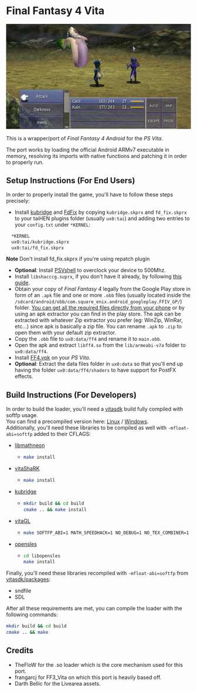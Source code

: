 # Final Fantasy 4 Vita

<p align="center"><img src="./screenshots/game.png"></p>

This is a wrapper/port of *Final Fantasy 4 Android* for the *PS Vita*.

The port works by loading the official Android ARMv7 executable in memory, resolving its imports with native functions and patching it in order to properly run.

## Setup Instructions (For End Users)

In order to properly install the game, you'll have to follow these steps precisely:

- Install [kubridge](https://github.com/TheOfficialFloW/kubridge/releases/) and [FdFix](https://github.com/TheOfficialFloW/FdFix/releases/) by copying `kubridge.skprx` and `fd_fix.skprx` to your taiHEN plugins folder (usually `ux0:tai`) and adding two entries to your `config.txt` under `*KERNEL`:
  
```
  *KERNEL
  ux0:tai/kubridge.skprx
  ux0:tai/fd_fix.skprx
```

**Note** Don't install fd_fix.skprx if you're using repatch plugin

- **Optional**: Install [PSVshell](https://github.com/Electry/PSVshell/releases) to overclock your device to 500Mhz.
- Install `libshacccg.suprx`, if you don't have it already, by following [this guide](https://samilops2.gitbook.io/vita-troubleshooting-guide/shader-compiler/extract-libshacccg.suprx).
- Obtain your copy of *Final Fantasy 4* legally from the Google Play store in form of an `.apk` file and one or more `.obb` files (usually located inside the `/sdcard/android/obb/com.square_enix.android_googleplay.FFIV_GP/`) folder. [You can get all the required files directly from your phone](https://stackoverflow.com/questions/11012976/how-do-i-get-the-apk-of-an-installed-app-without-root-access) or by using an apk extractor you can find in the play store. The apk can be extracted with whatever Zip extractor you prefer (eg: WinZip, WinRar, etc...) since apk is basically a zip file. You can rename `.apk` to `.zip` to open them with your default zip extractor.
- Copy the `.obb` file to `ux0:data/ff4` and rename it to `main.obb`.
- Open the apk and extract `libff4.so` from the `lib/armeabi-v7a` folder to `ux0:data/ff4`.
- Install [FF4.vpk](https://github.com/Rinnegatamante/ff4_vita/releases) on your *PS Vita*.
- **Optional**: Extract the data files folder in `ux0:data` so that you'll end up having the folder `ux0:data/ff4/shaders` to have support for PostFX effects.

## Build Instructions (For Developers)

In order to build the loader, you'll need a [vitasdk](https://github.com/vitasdk) build fully compiled with softfp usage.  
You can find a precompiled version here: [Linux](https://github.com/vitasdk/buildscripts/suites/2943994805/artifacts/66184169) / [Windows](https://github.com/vitasdk/buildscripts/suites/2943994805/artifacts/66184170).  
Additionally, you'll need these libraries to be compiled as well with `-mfloat-abi=softfp` added to their CFLAGS:

- [libmathneon](https://github.com/Rinnegatamante/math-neon)

  - ```bash
    make install
    ```

- [vitaShaRK](https://github.com/Rinnegatamante/vitaShaRK)

  - ```bash
    make install
    ```

- [kubridge](https://github.com/TheOfficialFloW/kubridge)

  - ```bash
    mkdir build && cd build
    cmake .. && make install
    ```

- [vitaGL](https://github.com/Rinnegatamante/vitaGL)

  - ````bash
    make SOFTFP_ABI=1 MATH_SPEEDHACK=1 NO_DEBUG=1 NO_TEX_COMBINER=1 install
    ````

- [opensles](https://github.com/frangarcj/opensles)

  - ````bash
    cd libopensles
    make install
    ````
Finally, you'll need these libraries recompiled with `-mfloat-abi=softfp` from [vitasdk/packages](https://github.com/vitasdk/packages):
- sndfile
- SDL

After all these requirements are met, you can compile the loader with the following commands:

```bash
mkdir build && cd build
cmake .. && make
```

## Credits

- TheFloW for the .so loader which is the core mechanism used for this port.
- frangarcj for FF3_Vita on which this port is heavily based off.
- Darth Bellic for the Livearea assets.
